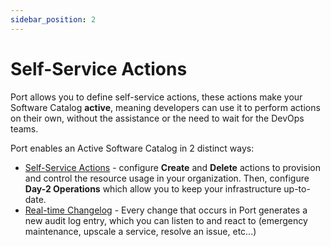 ```yaml
---
sidebar_position: 2
---
```


# Self-Service Actions

Port allows you to define self-service actions, these actions make your Software Catalog **active**, meaning developers can use it to perform actions on their own, without the assistance or the need to wait for the DevOps teams.

Port enables an Active Software Catalog in 2 distinct ways:

- [Self-Service Actions](./setting-self-service-actions-in-port) - configure **Create** and **Delete** actions to provision and control the resource usage in your organization. Then, configure **Day-2 Operations** which allow you to keep your infrastructure up-to-date.
- [Real-time Changelog](./changelog-basic-change-listener-using-aws-lambda) - Every change that occurs in Port generates a new audit log entry, which you can listen to and react to (emergency maintenance, upscale a service, resolve an issue, etc...)